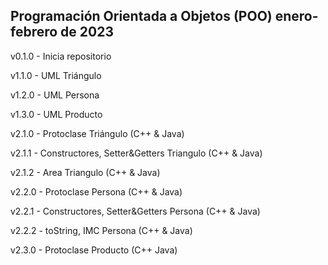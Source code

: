 Programación Orientada a Objetos (POO)
enero-febrero de 2023
-------
v0.1.0 - Inicia repositorio

v1.1.0 - UML Triángulo

v1.2.0 - UML Persona

v1.3.0 - UML Producto

v2.1.0 - Protoclase Triángulo (C++ & Java)

v2.1.1 - Constructores, Setter&Getters Triangulo (C++ & Java)

v2.1.2 - Area Triangulo (C++ & Java)

v2.2.0 - Protoclase Persona (C++ & Java)

v2.2.1 - Constructores, Setter&Getters Persona (C++ & Java)

v2.2.2 - toString, IMC Persona (C++ & Java)

v2.3.0 - Protoclase Producto (C++ Java)

